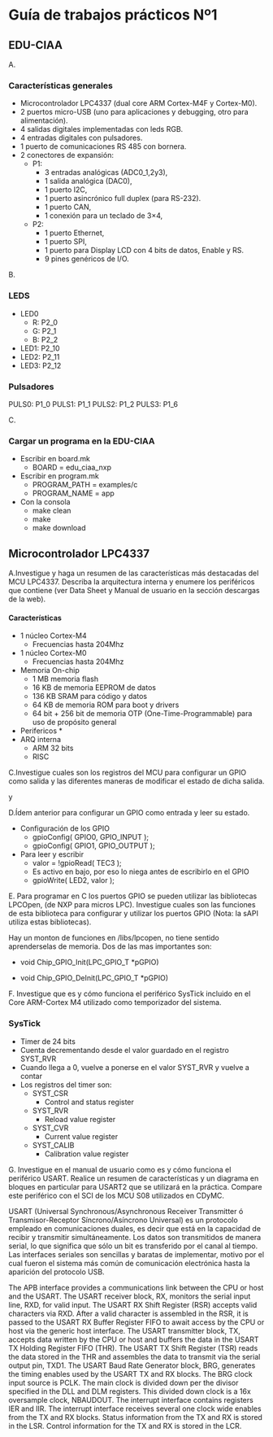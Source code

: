 # Guía de trabajos prácticos Nº1
## EDU-CIAA
A. 
### Características generales
* Microcontrolador LPC4337 (dual core ARM Cortex-M4F y Cortex-M0).
* 2 puertos micro-USB (uno para aplicaciones y debugging, otro para alimentación).
* 4 salidas digitales implementadas con leds RGB.
* 4 entradas digitales con pulsadores.
* 1 puerto de comunicaciones RS 485 con bornera.
* 2 conectores de expansión:
  * P1:
    * 3 entradas analógicas (ADC0_1,2y3),
    * 1 salida analógica (DAC0),
    * 1 puerto I2C,
    * 1 puerto asincrónico full duplex (para RS-232).
    * 1 puerto CAN,
    * 1 conexión para un teclado de 3×4,
  * P2:
    * 1 puerto Ethernet,
    * 1 puerto SPI,
    * 1 puerto para Display LCD con 4 bits de datos, Enable y RS.
    * 9 pines genéricos de I/O.

B.
### LEDS
* LED0
  * R: P2_0
  * G: P2_1
  * B: P2_2
* LED1: P2_10
* LED2: P2_11
* LED3: P2_12

### Pulsadores
PULS0: P1_0
PULS1: P1_1
PULS2: P1_2
PULS3: P1_6

C.
### Cargar un programa en la EDU-CIAA
* Escribir en board.mk
  * BOARD = edu_ciaa_nxp
* Escribir en program.mk
  * PROGRAM_PATH = examples/c
  * PROGRAM_NAME = app
* Con la consola
  * make clean
  * make
  * make download








## Microcontrolador LPC4337

A.Investigue y haga un resumen de las características más destacadas del MCU LPC4337. Describa la arquitectura interna y enumere los periféricos que contiene (ver Data Sheet y Manual de usuario en la sección descargas de la web).
#### Características
* 1 núcleo Cortex-M4
  * Frecuencias hasta 204Mhz
* 1 núcleo Cortex-M0
  * Frecuencias hasta 204Mhz
* Memoria On-chip
  * 1 MB memoria flash
  * 16 KB de memoria EEPROM de datos
  * 136 KB SRAM para código y datos
  * 64 KB de memoria ROM para boot y drivers
  * 64 bit + 256 bit de memoria OTP (One-Time-Programmable) para uso de propósito general 
* Perifericos
  * 
* ARQ interna
  * ARM 32 bits
  * RISC

C.Investigue cuales son los registros del MCU para configurar un GPIO como salida y las diferentes maneras de modificar el estado de dicha salida. 

y 

D.Ídem anterior para configurar un GPIO como entrada y leer su estado.

* Configuración de los GPIO
  * gpioConfig( GPIO0, GPIO_INPUT );
  * gpioConfig( GPIO1, GPIO_OUTPUT );
* Para leer y escribir
  * valor = !gpioRead( TEC3 );
  * Es activo en bajo, por eso lo niega antes de escribirlo en el GPIO
  * gpioWrite( LED2, valor );

E. Para programar en C los puertos GPIO se pueden utilizar las bibliotecas LPCOpen, (de NXP para micros LPC). Investigue cuales son las funciones de esta biblioteca para configurar y utilizar los puertos GPIO (Nota: la sAPI utiliza estas bibliotecas).

Hay un monton de funciones en /libs/lpcopen, no tiene sentido aprenderselas de memoria.
Dos de las mas importantes son:
* void Chip_GPIO_Init(LPC_GPIO_T *pGPIO)

* void Chip_GPIO_DeInit(LPC_GPIO_T *pGPIO)

F. Investigue que es y cómo funciona el periférico SysTick incluido en el Core ARM-Cortex M4 utilizado como temporizador del sistema.

### SysTick

* Timer de 24 bits
* Cuenta decrementando desde el valor guardado en el registro SYST_RVR
* Cuando llega a 0, vuelve a ponerse en el valor SYST_RVR y vuelve a contar
* Los registros del timer son:
  * SYST_CSR
    * Control and status register
  * SYST_RVR
    * Reload value register
  * SYST_CVR
    * Current value register
  * SYST_CALIB
    * Calibration value register

G. Investigue en el manual de usuario como es y cómo funciona el periférico USART. Realice un resumen de características y un diagrama en bloques en particular para USART2 que se utilizará en la práctica. Compare este periférico con el SCI de los MCU S08 utilizados en CDyMC.

USART (Universal Synchronous/Asynchronous Receiver Transmitter ó Transmisor-Receptor Síncrono/Asíncrono Universal) es un protocolo empleado en comunicaciones duales, es decir que está en la capacidad de recibir y transmitir simultáneamente. Los datos son transmitidos de manera serial, lo que significa que sólo un bit es transferido por el canal al tiempo. Las interfaces seriales son sencillas y baratas de implementar, motivo por el cual fueron el sistema más común de comunicación electrónica hasta la aparición del protocolo USB.

The APB interface provides a communications link between the CPU or host and the
USART.
The USART receiver block, RX, monitors the serial input line, RXD, for valid input. The
USART RX Shift Register (RSR) accepts valid characters via RXD. After a valid character
is assembled in the RSR, it is passed to the USART RX Buffer Register FIFO to await
access by the CPU or host via the generic host interface.
The USART transmitter block, TX, accepts data written by the CPU or host and buffers the
data in the USART TX Holding Register FIFO (THR). The USART TX Shift Register (TSR)
reads the data stored in the THR and assembles the data to transmit via the serial output
pin, TXD1.
The USART Baud Rate Generator block, BRG, generates the timing enables used by the
USART TX and RX blocks. The BRG clock input source is PCLK. The main clock is
divided down per the divisor specified in the DLL and DLM registers. This divided down
clock is a 16x oversample clock, NBAUDOUT.
The interrupt interface contains registers IER and IIR. The interrupt interface receives
several one clock wide enables from the TX and RX blocks.
Status information from the TX and RX is stored in the LSR. Control information for the TX
and RX is stored in the LCR.